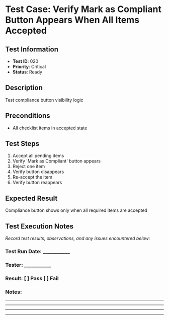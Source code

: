 # Test Case: Verify Mark as Compliant Button Appears When All Items Accepted

## Test Information
- **Test ID**: 020
- **Priority**: Critical
- **Status**: Ready

## Description
Test compliance button visibility logic

## Preconditions
- All checklist items in accepted state

## Test Steps
1. Accept all pending items
2. Verify 'Mark as Compliant' button appears
3. Reject one item
4. Verify button disappears
5. Re-accept the item
6. Verify button reappears

## Expected Result
Compliance button shows only when all required items are accepted

## Test Execution Notes
_Record test results, observations, and any issues encountered below:_

### Test Run Date: ___________
### Tester: ___________
### Result: [ ] Pass [ ] Fail

### Notes:
_________________________________
_________________________________
_________________________________
_________________________________